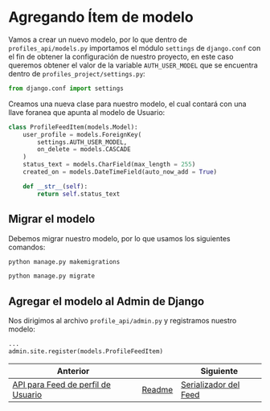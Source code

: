 # Agregando Ítem de modelo

Vamos a crear un nuevo modelo, por lo que dentro de `profiles_api/models.py` importamos el módulo `settings` de `django.conf` con el fin de obtener la configuración de nuestro proyecto, en este caso queremos obtener el valor de la variable `AUTH_USER_MODEL` que se encuentra dentro de `profiles_project/settings.py`:

```py
from django.conf import settings
```

Creamos una nueva clase para nuestro modelo, el cual contará con una llave foranea que apunta al modelo de Usuario:

```py
class ProfileFeedItem(models.Model):
    user_profile = models.ForeignKey(
        settings.AUTH_USER_MODEL,
        on_delete = models.CASCADE
    )
    status_text = models.CharField(max_length = 255)
    created_on = models.DateTimeField(auto_now_add = True)

    def __str__(self):
        return self.status_text
```

## Migrar el modelo

Debemos migrar nuestro modelo, por lo que usamos los siguientes comandos:

```txt
python manage.py makemigrations
```

```txt
python manage.py migrate
```

## Agregar el modelo al Admin de Django

Nos dirigimos al archivo `profile_api/admin.py` y registramos nuestro modelo:

```py
...
admin.site.register(models.ProfileFeedItem)
```

| Anterior |                        | Siguiente                                   |
| -------- | ---------------------- | ------------------------------------------- |
| [API para Feed de perfil de Usuario](26_API_Feed_Perfil_Usuario.md) | [Readme](../README.md) | [Serializador del Feed](28_Serializador_Feed.md) |

